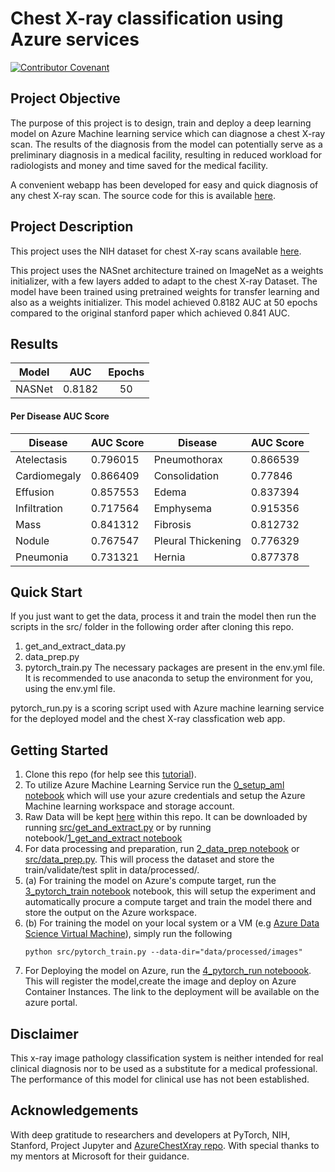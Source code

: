 # Chest X-ray classification using Azure services

[![Contributor Covenant](https://img.shields.io/badge/Contributor%20Covenant-v1.4%20adopted-ff69b4.svg)](code-of-conduct.md)
## Project Objective
The purpose of this project is to design, train and deploy a deep learning model on Azure Machine learning service which can diagnose a chest X-ray scan.
The results of the diagnosis from the model can potentially serve as a preliminary diagnosis in a medical facility, resulting in reduced workload for radiologists and money and time saved for the medical facility.

A convenient webapp has been developed for easy and quick diagnosis of any chest X-ray scan. The source code for this is available [here](https://github.com/pavan-kalyan/chest-xray-classification-azure/tree/master/chexray-web-app).

## Project Description
This project uses the NIH dataset for chest X-ray scans available [here](https://nihcc.app.box.com/v/ChestXray-NIHCC).

This project uses the NASnet architecture trained on ImageNet as a weights initializer, with a few layers added to adapt to the chest X-ray Dataset.
The model have been trained using pretrained weights for transfer learning and also as a weights initializer.
This model achieved 0.8182 AUC at 50 epochs compared to the original stanford paper which achieved 0.841 AUC.


## Results

|Model | AUC | Epochs |
|------|:---:|:------:|
|NASNet|0.8182|50|

#### Per Disease AUC Score

| Disease      | AUC Score | Disease            | AUC Score |
|--------------|-----------|--------------------|-----------|
| Atelectasis  | 0.796015  | Pneumothorax       | 0.866539 |
| Cardiomegaly | 0.866409  | Consolidation      | 0.77846 |
| Effusion     | 0.857553 | Edema              | 0.837394 |
| Infiltration | 0.717564  | Emphysema          | 0.915356  |
| Mass         | 0.841312  | Fibrosis           | 0.812732  |
| Nodule       | 0.767547 | Pleural Thickening | 0.776329  |
| Pneumonia    | 0.731321  | Hernia             | 0.877378 |


## Quick Start
If you just want to get the data, process it and train the model then run the scripts in the src/ folder in the following order after cloning this repo.
1. get_and_extract_data.py
2. data_prep.py
3. pytorch_train.py
The necessary packages are present in the env.yml file. It is recommended to use anaconda to setup the environment for you, using the env.yml file.

pytorch_run.py is a scoring script used with Azure machine learning service for the deployed model and the chest X-ray classfication web app.

## Getting Started

1. Clone this repo (for help see this [tutorial](https://help.github.com/articles/cloning-a-repository/)).
2. To utilize Azure Machine Learning Service run the [0_setup_aml notebook](https://github.com/pavan-kalyan/chest-xray-classification-azure/tree/master/notebook/0_setup_aml.ipynb) which will use your azure credentials and setup the Azure Machine learning workspace and storage account.
2. Raw Data will be kept [here](https://github.com/pavan-kalyan/chest-xray-classification-azure/tree/master/data/raw) within this repo. It can be downloaded by running [src/get_and_extract.py](https://github.com/pavan-kalyan/chest-xray-classification-azure/tree/master/src/get_and_extract_data.py)
or by running notebook/[1_get_and_extract notebook](https://github.com/pavan-kalyan/chest-xray-classification-azure/tree/master/src/get_and_extract_data.ipynb)
3. For data processing and preparation, run [2_data_prep notebook](https://github.com/pavan-kalyan/chest-xray-classification-azure/tree/master/notebook/2_data_prep.ipynb) or [src/data_prep.py](https://github.com/pavan-kalyan/chest-xray-classification-azure/tree/master/src/get_and_extract_data.py). This will process the dataset and store the train/validate/test split in data/processed/.
4. (a) For training the model on Azure's compute target, run the [3_pytorch_train notebook](https://github.com/pavan-kalyan/chest-xray-classification-azure/tree/master/notebook/3_pytorch_train.ipynb) notebook, this will setup the experiment and automatically procure a compute target and train the model there and store the output on the Azure workspace.
4. (b) For training the model on your local system or a VM (e.g [Azure Data Science Virtual Machine](https://azure.microsoft.com/en-in/services/virtual-machines/data-science-virtual-machines/)), simply run the following
    ```
    python src/pytorch_train.py --data-dir="data/processed/images" 
    ```
5. For Deploying the model on Azure, run the [4_pytorch_run noteboook](https://github.com/pavan-kalyan/chest-xray-classification-azure/tree/master/notebook/4_pytorch_run.ipynb). This will register the model,create the image and deploy on Azure Container Instances. The link to the deployment will be available on the azure portal.

## Disclaimer
This x-ray image pathology classification system is neither intended for real clinical diagnosis nor to be used as a substitute for a medical professional. The performance of this model for clinical use has not been established.


## Acknowledgements
With deep gratitude to researchers and developers at PyTorch, NIH, Stanford, Project Jupyter and [AzureChestXray repo](https://github.com/Azure/AzureChestXRay). With special thanks to my mentors at Microsoft for their guidance.
